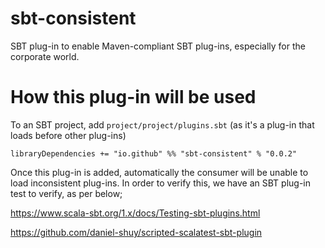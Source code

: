 # sbt-consistent

SBT plug-in to enable Maven-compliant SBT plug-ins, especially for the corporate world.

# How this plug-in will be used

To an SBT project, add `project/project/plugins.sbt` (as it's a plug-in that loads before other plug-ins)

```
libraryDependencies += "io.github" %% "sbt-consistent" % "0.0.2"
```

Once this plug-in is added, automatically the consumer will be unable to load inconsistent plug-ins.
In order to verify this, we have an SBT plug-in test to verify, as per below;

https://www.scala-sbt.org/1.x/docs/Testing-sbt-plugins.html

https://github.com/daniel-shuy/scripted-scalatest-sbt-plugin
